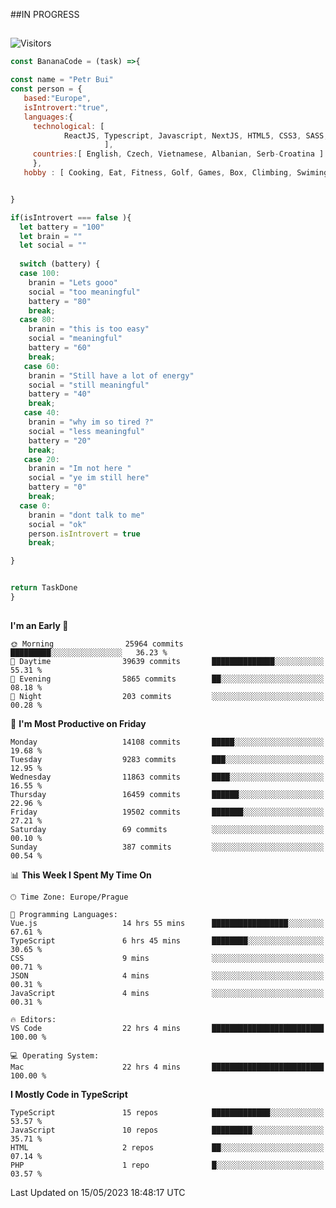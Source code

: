 ##IN PROGRESS
##
![Visitors](https://komarev.com/ghpvc/?username=petrbui&style=for-the-badge&label=Visitors+👀)
```Javascript
const BananaCode = (task) =>{

const name = "Petr Bui"
const person = {
   based:"Europe",
   isIntrovert:"true",
   languages:{
     technological: [ 
            ReactJS, Typescript, Javascript, NextJS, HTML5, CSS3, SASS, Redux, Node, Storybook, Styled-Component
                     ],
     countries:[ English, Czech, Vietnamese, Albanian, Serb-Croatina ]
     },
   hobby : [ Cooking, Eat, Fitness, Golf, Games, Box, Climbing, Swiming],


}

if(isIntrovert === false ){
  let battery = "100"
  let brain = ""
  let social = ""
  
  switch (battery) {
  case 100:
    branin = "Lets gooo"
    social = "too meaningful"
    battery = "80"
    break;
  case 80:
    branin = "this is too easy"
    social = "meaningful"
    battery = "60"
    break;
   case 60:
    branin = "Still have a lot of energy"
    social = "still meaningful"
    battery = "40"
    break;
   case 40:
    branin = "why im so tired ?"
    social = "less meaningful"
    battery = "20"
    break;
   case 20:
    branin = "Im not here "
    social = "ye im still here"
    battery = "0"
    break;
  case 0:
    branin = "dont talk to me"
    social = "ok"
    person.isIntrovert = true
    break;

}


return TaskDone
}
```



##
<!--
[![My GitHub stats](https://github-readme-stats.vercel.app/api?username=petrbui&theme=github_dark)](https://github.com/anuraghazra/github-readme-stats)

[![My wakatime stats](https://github-readme-stats.vercel.app/api/wakatime?username=petrbui&theme=github_dark)](https://github.com/anuraghazra/github-readme-stats)
-->
<!--START_SECTION:waka-->
**I'm an Early 🐤** 

```text
🌞 Morning                25964 commits       █████████░░░░░░░░░░░░░░░░   36.23 % 
🌆 Daytime                39639 commits       ██████████████░░░░░░░░░░░   55.31 % 
🌃 Evening                5865 commits        ██░░░░░░░░░░░░░░░░░░░░░░░   08.18 % 
🌙 Night                  203 commits         ░░░░░░░░░░░░░░░░░░░░░░░░░   00.28 % 
```
📅 **I'm Most Productive on Friday** 

```text
Monday                   14108 commits       █████░░░░░░░░░░░░░░░░░░░░   19.68 % 
Tuesday                  9283 commits        ███░░░░░░░░░░░░░░░░░░░░░░   12.95 % 
Wednesday                11863 commits       ████░░░░░░░░░░░░░░░░░░░░░   16.55 % 
Thursday                 16459 commits       ██████░░░░░░░░░░░░░░░░░░░   22.96 % 
Friday                   19502 commits       ███████░░░░░░░░░░░░░░░░░░   27.21 % 
Saturday                 69 commits          ░░░░░░░░░░░░░░░░░░░░░░░░░   00.10 % 
Sunday                   387 commits         ░░░░░░░░░░░░░░░░░░░░░░░░░   00.54 % 
```


📊 **This Week I Spent My Time On** 

```text
🕑︎ Time Zone: Europe/Prague

💬 Programming Languages: 
Vue.js                   14 hrs 55 mins      █████████████████░░░░░░░░   67.61 % 
TypeScript               6 hrs 45 mins       ████████░░░░░░░░░░░░░░░░░   30.65 % 
CSS                      9 mins              ░░░░░░░░░░░░░░░░░░░░░░░░░   00.71 % 
JSON                     4 mins              ░░░░░░░░░░░░░░░░░░░░░░░░░   00.31 % 
JavaScript               4 mins              ░░░░░░░░░░░░░░░░░░░░░░░░░   00.31 % 

🔥 Editors: 
VS Code                  22 hrs 4 mins       █████████████████████████   100.00 % 

💻 Operating System: 
Mac                      22 hrs 4 mins       █████████████████████████   100.00 % 
```

**I Mostly Code in TypeScript** 

```text
TypeScript               15 repos            █████████████░░░░░░░░░░░░   53.57 % 
JavaScript               10 repos            █████████░░░░░░░░░░░░░░░░   35.71 % 
HTML                     2 repos             ██░░░░░░░░░░░░░░░░░░░░░░░   07.14 % 
PHP                      1 repo              █░░░░░░░░░░░░░░░░░░░░░░░░   03.57 % 
```




 Last Updated on 15/05/2023 18:48:17 UTC
<!--END_SECTION:waka-->

